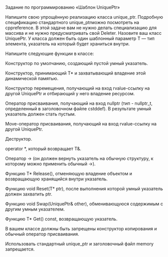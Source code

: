 Задание по программированию «Шаблон UniquePtr»
 

Напишите свою упрощённую реализацию класса unique_ptr<T>. Подробную спецификацию стандартного unique_ptrможно посмотреть на cppreference. В этой задаче вам не нужно делать специализацию для массива и не нужно предусматривать свой Deleter. Назовите ваш класс UniquePtr. У класса должен быть один шаблонный параметр T — тип элемента, указатель на который будет храниться внутри.

Напишите следующие функции в классе:

Конструктор по умолчанию, создающий пустой умный указатель.

Конструктор, принимающий T* и захватывающий владение этой динамической памятью.

Конструктор перемещения, получающий на вход rvalue-ссылку на другой UniquePtr и отбирающий у него владение ресурсом.

Оператор присваивания, получающий на вход nullptr (тип - nullptr_t, определенный в заголовочном файле cstddef). В результате умный указатель должен стать пустым.

Move-оператор присваивания, получающий на вход rvalue-ссылку на другой UniquePtr.

Деструктор.

operator *, который возвращает T&.

Оператор -> (он должен вернуть указатель на обычную структуру, к которому можно применить обычный ->).

Функцию T* Release(), отменяющую владение объектом и возвращающую хранящийся внутри указатель.

Функцию void Reset(T* ptr), после выполнения которой умный указатель должен захватить ptr.

Функцию void Swap(UniquePtr& other), обменивающуюся содержимым с другим умным указателем.

Функцию T* Get() const, возвращающую указатель.

В вашем классе должны быть запрещены конструктор копирования и обычный оператор присваивания.

Использовать стандартный unique_ptr и заголовочный файл memory запрещается.